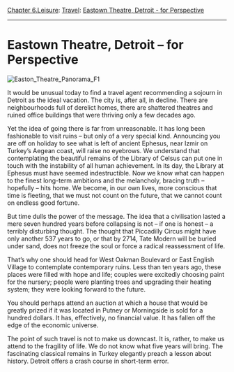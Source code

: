 [Chapter 6.Leisure](https://www.theschooloflife.com/thebookoflife/category/leisure/): [Travel](https://www.theschooloflife.com/thebookoflife/category/leisure/travel/): [Eastown Theatre, Detroit - for Perspective](https://www.theschooloflife.com/thebookoflife/travel-as-therapy-eastown-theatre-detroit-for-perspective/)

* * *

# Eastown Theatre, Detroit – for Perspective

![Easton_Theatre_Panorama_F1](https://www.theschooloflife.com/thebookoflife/wp-content/uploads/2014/09/Easton_Theatre_Panorama_F1.jpg)

It would be unusual today to find a travel agent recommending a sojourn in Detroit as the ideal vacation. The city is, after all, in decline. There are neighbourhoods full of derelict homes, there are shattered theatres and ruined office buildings that were thriving only a few decades ago.

Yet the idea of going there is far from unreasonable. It has long been fashionable to visit ruins – but only of a very special kind. Announcing you are off on holiday to see what is left of ancient Ephesus, near Izmir on Turkey’s Aegean coast, will raise no eyebrows. We understand that contemplating the beautiful remains of the Library of Celsus can put one in touch with the instability of all human achievement. In its day, the Library at Ephesus must have seemed indestructible. Now we know what can happen to the finest long-term ambitions and the melancholy, bracing truth – hopefully – hits home. We become, in our own lives, more conscious that time is fleeting, that we must not count on the future, that we cannot count on endless good fortune.&nbsp;

But time dulls the power of the message. The idea that a civilisation lasted a mere seven hundred years before collapsing is not – if one is honest – a terribly disturbing thought. The thought that Piccadilly Circus might have only another 537 years to go, or that by 2714, Tate Modern will be buried under sand, does not freeze the soul or force a radical reassessment of life.&nbsp;

That’s why one should head for West Oakman Boulevard or East English Village to contemplate contemporary ruins. Less than ten years ago, these places were filled with hope and life; couples were excitedly choosing paint for the nursery; people were planting trees and upgrading their heating system; they were looking forward to the future.&nbsp;

You should perhaps attend an auction at which a house that would be greatly prized if it was located in Putney or Morningside is sold for a hundred dollars. It has, effectively, no financial value. It has fallen off the edge of the economic universe. &nbsp;

The point of such travel is not to make us downcast. It is, rather, to make us attend to the fragility of life. We do not know what five years will bring. The fascinating classical remains in Turkey elegantly preach a lesson about history. Detroit offers a crash course in short-term error.&nbsp;
